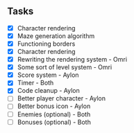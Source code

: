 ## Tasks
- [x] Character rendering 
- [x] Maze generation algorithm
- [x] Functioning borders
- [x] Character rendering
- [x] Rewriting the rendering system - Omri
- [x] Some sort of level system - Omri
- [x] Score system - Aylon
- [x] Timer - Both
- [x] Code cleanup - Aylon
- [ ] Better player character - Aylon
- [ ] Better bonus icon - Aylon
- [ ] Enemies (optional) - Both
- [ ] Bonuses (optional) - Both

